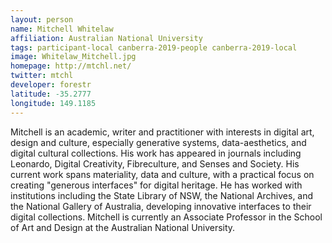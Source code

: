 ```yaml
---
layout: person
name: Mitchell Whitelaw
affiliation: Australian National University
tags: participant-local canberra-2019-people canberra-2019-local
image: Whitelaw_Mitchell.jpg
homepage: http://mtchl.net/
twitter: mtchl
developer: forestr
latitude: -35.2777
longitude: 149.1185
---
```

Mitchell is an academic, writer and practitioner with interests in digital art, design and culture, especially generative systems, data-aesthetics, and digital cultural collections. His work has appeared in journals including Leonardo, Digital Creativity, Fibreculture, and Senses and Society. His current work spans materiality, data and culture, with a practical focus on creating "generous interfaces" for digital heritage. He has worked with institutions including the State Library of NSW, the National Archives, and the National Gallery of Australia, developing innovative interfaces to their digital collections. Mitchell is currently an Associate Professor in the School of Art and Design at the Australian National University.